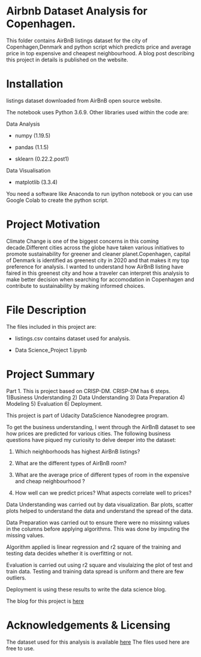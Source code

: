 # Airbnb Dataset Analysis for Copenhagen.


This folder contains AirBnB listings  dataset for the city of Copenhagen,Denmark and python script which predicts price and average price in top  expensive and cheapest neighbourhood. A blog post describing this project in details is published on the website.

# Installation

listings dataset downloaded from AirBnB open source website.

The notebook uses Python 3.6.9. Other libraries used within the code are:

Data Analysis

* numpy (1.19.5)

* pandas (1.1.5)

* sklearn (0.22.2.post1)

Data Visualisation

* matplotlib (3.3.4)

You need a software like Anaconda to run ipython notebook or you can use Google Colab to create the python script.

# Project Motivation

Climate Change is one of the biggest concerns in this coming decade.Different cities across the globe have taken various initiatives to promote sustainability for greener and cleaner planet.Copenhagen, capital of Denmark is identified as greenest city in 2020 and that makes it my top preference for analysis.
I wanted to understand how AirBnB listing have faired in this greenest city and how a traveler can interpret this analysis to make better decision when searching for accomodation in Copenhagen and contribute to sustainability by making informed choices.

# File Description

The files included in this project are:

* listings.csv contains dataset used for analysis.

* Data Science_Project 1.ipynb  

# Project Summary
Part 1. This is project based on CRISP-DM. CRISP-DM has 6 steps. 1)Business Understanding 2) Data Understanding 3) Data Preparation 4) Modeling 5) Evaluation 6) Deployment.

This project is part of  Udacity DataScience Nanodegree program. 

To get the business understanding, I went through the AirBnB dataset to see how prices are predicted for various cities. The following business questions have piqued my curiosity to delve deeper into the dataset:

1) Which neighborhoods has highest AirBnB listings? 

2) What are the different types of AirBnB room? 

3) What are the average price of different types of room in the expensive and cheap neighbourhood ? 

4) How well can we predict prices? What aspects correlate well to prices? 


Data Understanding was carried out by data visualization. Bar plots, scatter plots helped to understand the data and understand the spread of the data.

Data Preparation was carried out to ensure there were no missinng values in the columns before applying algorithms. This was done by imputing the missing values.

Algorithm applied is linear regression and r2 square of the training and testing data decides whether it is overfitting or not.

Evaluation is carried out using r2 square and visulaizing the plot of test and train data. Testing and training data spread is uniform and there are few outliers.

Deployment is using these results to write the data science blog.

The blog for this project is [here](https://surfplanethoney.medium.com/how-to-predict-airbnb-listings-price-in-worlds-greenest-city-ca29b95bf2e3)

# Acknowledgements & Licensing

The dataset used for this analysis is available [here](http://insideairbnb.com/get-the-data.html)
The files used here are free to use.
